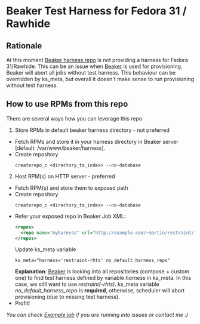 # Beaker Test Harness for Fedora 31 / Rawhide

## Rationale
At this moment [Beaker harness repo](beaker-project.org/yum/harness) is not providing a harness for Fedora 31/Rawhide. This can be an issue when [Beaker](https://github.com/beaker-project/beaker) is used for provisioning. Beaker will abort all jobs without test harness. This behaviour can be overridden by ks_meta, but overall it doesn't make sense to run provisioning without test harness.

## How to use RPMs from this repo
There are several ways how you can leverage this repo  
1. Store RPMs in default beaker harness directory - not preferred
  * Fetch RPMs and store it in your harness directory in Beaker server [default: /var/www/beaker/harness].  
  * Create repository
    ```
    createrepo_c <directory_to_index> --no-database
    ```
  2. Host RPM(s) on HTTP server - preferred
  * Fetch RPM(s) and store them to exposed path  
  * Create repository
    ```
    createrepo_c <directory_to_index> --no-database
    ```  
  * Refer your exposed repo in Beaker Job XML:  
    ```xml
    <repos>
      <repo name="myharness" url="http://example.com/~martin/restraint/FedoraRawhide/"/>
    </repos>
    ```
    Update ks_meta variable
    ```
    ks_meta="harness='restraint-rhts' no_default_harness_repo"
    ```
    **Explanation**: [Beaker](https://github.com/beaker-project/beaker) is looking into all repositories (compose + custom one) to find test harness defined by variable *harness* in ks_meta.
    In this case, we still want to use *restraint(-rhts)*. ks_meta variable *no_default_harness_repo* is **required**, otherwise, scheduler will abort provisioning (due to missing test harness).  
  * Profit! 
  
*You can check [Example job](example-job.xml) if you are running into issues or contact me :)*
